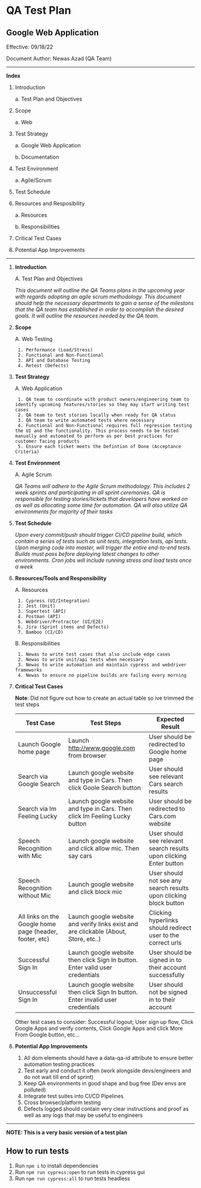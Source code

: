 # QA Test Plan

## Google Web Application 

Effective: 09/18/22 

Document Author: Newas Azad (QA Team)

---

**Index**

1. Introduction
    
    a. Test Plan and Objectives
2. Scope
    
    a. Web
3. Test Strategy
    
    a. Google Web Application
    
    b. Documentation
4. Test Environment
    
    a. Agile/Scrum
5. Test Schedule
6. Resources and Resposibility
    
    a. Resources
    
    b. Responsibilities
7. Critical Test Cases
8. Potential App Improvements
---

1. **Introduction**
    
    A. Test Plan and Objectives
    
    *This document will outline the QA Teams plans in the upcoming year with regards adopting an agile scrum methodology. This document should help the necessary departments to gain a sense of the milestons that the QA team has established in order to accomplish the desired goals. It will outline the resources needed by the QA team.*

2. **Scope**
    
    A. Web Testing
        
        1. Performance (Load/Stress)
        2. Functional and Non-Functional
        3. API and Database Testing
        4. Retest (Defects)

3. **Test Strategy**
    
    A. Web Application
        
        1. QA team to coordinate with product owners/engineering team to identify upcoming features/stories so they may start writing test cases
        2. QA team to test stories locally when ready for QA status
        3. QA team to write automated tests where necessary
        4. Functional and Non-Functional requires full regression testing the UI and the functionality. This process needs to be tested manually and automated to perform as per best practices for customer facing products
        5. Ensure each ticket meets the Defintion of Done (Acceptance Criteria)

4. **Test Environment**
    
    A. Agile Scrum
    
    *QA Teams will adhere to the Agile Scrum methodology. This includes 2 week sprints and participating in all sprint ceremonies. QA is responsible for testing stories/tickets that developers have worked on as well as allocating some time for automation. QA will also utilize QA environments for majority of their tasks*

5. **Test Schedule**
    
    *Upon every commit/push should trigger CI/CD pipeline build, which contain a series of tests such as unit tests, integration tests, api tests. Upon merging code into master, will trigger the entire end-to-end tests. Builds must pass before deploying latest changes to other environments. Cron jobs will include running stress and load tests once a week*

6. **Resources/Tools and Responsibility**
    
    A. Resources
        
        1. Cypress (UI/Integration)
        2. Jest (Unit)
        3. Supertest (API)
        4. Postman (API)
        5. Webdriver/Protractor (UI/E2E)
        6. Jira (Sprint items and Defects)
        7. Bamboo (CI/CD)
    
    B. Responsibilities
        
        1. Newas to write test cases that also include edge cases
        2. Newas to write unit/api tests when necessary
        3. Newas to write automation and maintain cypress and webdriver frameworks
        4. Newas to ensure no pipeline builds are failing every morning

7. **Critical Test Cases**
    
    **Note**: Did not figure out how to create an actual table so ive trimmed the test steps

    | Test Case | Test Steps | Expected Result |
    | --- | --- | --- |       
    | Launch Google home page |  Launch http://www.google.com from browser          | User should be redirected to Google home page |
    | Search via Google Search|  Launch google website and type in Cars. Then click Goole Search button          | User should see relevant Cars search results |
    | Search via Im Feeling Lucky|  Launch google website and type in Cars. Then click Im Feeling Lucky button          | User should be redirected to Cars.com website |
    | Speech Recognition with Mic |  Launch google website and click allow mic. Then say cars| User should see relevant search results upon clicking Enter button |
    | Speech Recognition without Mic |  Launch google website and click block mic | User should not see any search results upon clicking block button |
    | All links on the Google home page (header, footer, etc)|  Launch google website and verify links exist and are clickable (About, Store, etc..)| Clicking hyperlinks should redirect user to the correct urls |
    | Successful Sign In |  Launch google website then click Sign In button. Enter valid user credentials         | User should be signed in to their account successfully |
    | Unsuccessful Sign In |  Launch google website then click Sign In button. Enter invalid user credentials | User should not be signed in to their account |

    Other test cases to consider: Successful logout; User sign up flow, Click Google Apps and verify contents, Click Google Apps and click More From Google button, etc...

8. **Potential App Improvements**
    
    1. All dom elements should have a data-qa-id attribute to ensure better automation testing practices
    2. Test early and conduct it often (work alongside devs/engineers and do not wait till end of sprint)
    3. Keep QA environments in good shape and bug free (Dev envs are polluted)
    4. Integrate test suites into CI/CD Pipelines
    5. Cross browser/platform testing
    6. Defects logged should contain very clear instructions and proof as well as any logs that may be useful to engineers
---

**NOTE: This is a very basic version of a test plan**


## How to run tests

1. Run `npm i` to install dependencies
2. Run `npm run cypress:open` to run tests in cypress gui
3. Run `npm run cypress:all` to run tests headless